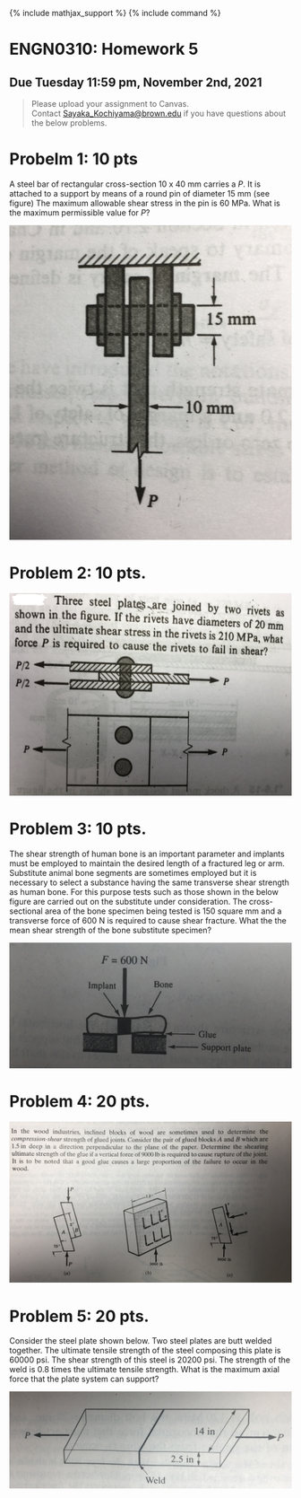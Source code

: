 {% include mathjax_support %}
{% include command %}



# ENGN0310: Homework 5
## Due Tuesday 11:59 pm, November 2nd, 2021




> Please upload your assignment to Canvas.<br/>
> Contact Sayaka_Kochiyama@brown.edu if you have questions about the below problems.   

# Probelm 1: 10 pts
 A steel bar of rectangular cross-section 10 x 40 mm carries a  $P$. It is attached to a support by means of a round pin of diameter 15 mm (see figure) The maximum allowable shear stress in the pin is 60 MPa. What is the maximum permissible value for $P$?

![](./IMG_1415.jpg)

<!-- # Problem 2: 10
Reconsider the geometry given for Problem #1. However, let's ignore the pin this time, i.e., let us assume that the failure does not happen at the pin. The maximum allowable tensile stress for the bar is 120 MPa. What is the maximum permissible value of the for $P$


# Problem 3: 5
Reconsider the geometry given for Problem #1. As before, the maximum allowable shear stress in the pin is 60 MPa. and the  The maximum allowable tensile stress for the bar is 120 MPa. What is the maximum permissible value of the for $P$ -->
# Problem 2: 10 pts.
![](./IMG_1416.jpg)


# Problem 3: 10 pts.

The shear strength of human bone is an important parameter and implants must be employed to maintain the desired length of a fractured leg or arm. Substitute animal bone segments are sometimes employed but it is necessary to select a substance having the same transverse shear strength as human bone. For this purpose tests such as those shown in the below figure  are carried out on the substitute under consideration. The cross-sectional area of the bone specimen being tested is 150 square mm and a transverse force of 600 N is required to cause shear fracture. What the the mean shear strength of the bone substitute specimen?

![](./IMG_1417.jpg)

# Problem 4: 20 pts.
![](./IMG_1414.JPG)


# Problem 5: 20 pts.

Consider the steel plate shown below. Two steel plates are butt welded together. The ultimate tensile strength of the steel composing this plate is 60000 psi.  The shear strength of this steel is 20200 psi. The strength of the weld is 0.8 times the ultimate tensile strength. What is the maximum axial force that the plate system can support?

![](./IMG_1420.jpg)

